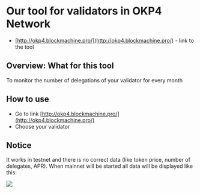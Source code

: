 # Our tool for validators in OKP4 Network

* [http://okp4.blockmachine.pro/](http://okp4.blockmachine.pro/) - link to the tool

## Overview: What for this tool
To monitor the number of delegations of your validator for every month

## How to use
* Go to link [http://okp4.blockmachine.pro/](http://okp4.blockmachine.pro/)
* Choose your validator

## Notice 
It works in testnet and there is no correct data (like token price, number of delegates, APR).
When mainnet will be started all data will be displayed like this:

<img src='[https://user-images.githubusercontent.com/2853158/208320040-6e086387-d3e5-47d6-b52f-1446b7af0641.png](https://user-images.githubusercontent.com/72254723/215843073-07be285a-868d-43fc-ae18-8d065d477447.png)'>
